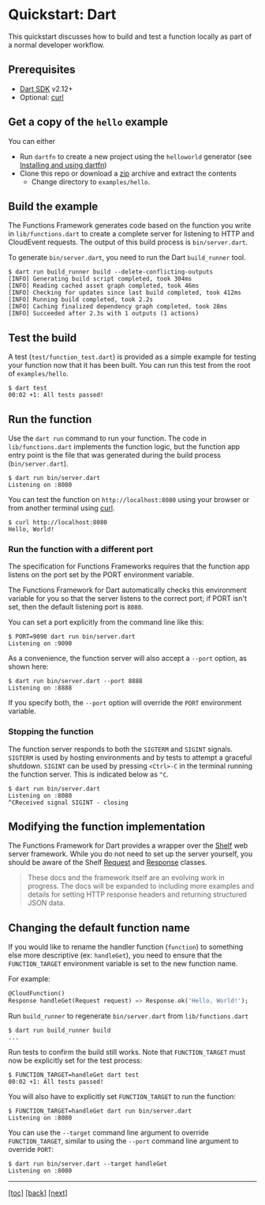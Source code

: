 # Quickstart: Dart

This quickstart discusses how to build and test a function locally as part of a
normal developer workflow.

## Prerequisites

* [Dart SDK] v2.12+
* Optional: [curl]

## Get a copy of the `hello` example

You can either

* Run `dartfn` to create a new project using the `helloworld` generator (see
  [Installing and using dartfn])
* Clone this repo or download a [zip] archive and extract the contents
  * Change directory to `examples/hello`.

## Build the example

The Functions Framework generates code based on the function you write in
`lib/functions.dart` to create a complete server for listening to HTTP and
CloudEvent requests. The output of this build process is `bin/server.dart`.

To generate `bin/server.dart`, you need to run the Dart `build_runner` tool.

```shell
$ dart run build_runner build --delete-conflicting-outputs
[INFO] Generating build script completed, took 304ms
[INFO] Reading cached asset graph completed, took 46ms
[INFO] Checking for updates since last build completed, took 412ms
[INFO] Running build completed, took 2.2s
[INFO] Caching finalized dependency graph completed, took 28ms
[INFO] Succeeded after 2.3s with 1 outputs (1 actions)

```

## Test the build

A test (`test/function_test.dart`) is provided as a simple example for testing
your function now that it has been built. You can run this test from the root
of `examples/hello`.

```shell
$ dart test
00:02 +1: All tests passed!
```

## Run the function

Use the `dart run` command to run your function. The code in
`lib/functions.dart` implements the function logic, but the function app entry
point is the file that was generated during the build process
(`bin/server.dart`).

```shell
$ dart run bin/server.dart
Listening on :8080
```

You can test the function on `http://localhost:8080` using your browser or from
another terminal using [curl].

```shell
$ curl http://localhost:8080
Hello, World!
```

### Run the function with a different port

The specification for Functions Frameworks requires that the function app
listens on the port set by the PORT environment variable.

The Functions Framework for Dart automatically checks this environment variable
for you so that the server listens to the correct port; if PORT isn't set, then
the default listening port is `8080`.

You can set a port explicitly from the command line like this:

```shell
$ PORT=9090 dart run bin/server.dart
Listening on :9090
```

As a convenience, the function server will also accept a `--port` option, as
shown here:

```shell
$ dart run bin/server.dart --port 8888
Listening on :8888
```

If you specify both, the `--port` option will override the `PORT`
environment variable.

### Stopping the function

The function server responds to both the `SIGTERM` and `SIGINT` signals.
`SIGTERM` is used by hosting environments and by tests to attempt a graceful
shutdown. `SIGINT` can be used by pressing `<Ctrl>-C` in the terminal running
the function server. This is indicated below as `^C`.

```shell
$ dart run bin/server.dart
Listening on :8080
^CReceived signal SIGINT - closing
```

## Modifying the function implementation

The Functions Framework for Dart provides a wrapper over the [Shelf] web server
framework. While you do not need to set up the server yourself, you should be
aware of the Shelf [Request] and [Response] classes.

> These docs and the framework itself are an evolving work in progress.
> The docs will be expanded to including more examples and details for setting
> HTTP response headers and returning structured JSON data.

## Changing the default function name

If you would like to rename the handler function (`function`) to something else
more descriptive (ex: `handleGet`), you need to ensure that
the `FUNCTION_TARGET` environment variable is set to the new function name.

For example:

```dart
@CloudFunction()
Response handleGet(Request request) => Response.ok('Hello, World!');
```

Run `build_runner` to regenerate `bin/server.dart` from `lib/functions.dart`

```shell
$ dart run build_runner build
...
```

Run tests to confirm the build still works. Note that `FUNCTION_TARGET` must now
be explicitly set for the test process:

```shell
$ FUNCTION_TARGET=handleGet dart test
00:02 +1: All tests passed!
```

You will also have to explicitly set `FUNCTION_TARGET` to run the function:

```shell
$ FUNCTION_TARGET=handleGet dart run bin/server.dart
Listening on :8080
```

You can use the `--target` command line argument to override
`FUNCTION_TARGET`, similar to using the `--port` command line argument to
override `PORT`:

```shell
$ dart run bin/server.dart --target handleGet
Listening on :8080
```

---
[[toc]](../README.md)
[[back]](00-install-dartfn.md)
[[next]](02-quickstart-docker.md)

<!-- reference links -->
[curl]: https://curl.se/docs/manual.html
[Dart SDK]: https://dart.dev/get-dart
[Installing and using dartfn]: 00-install-dartfn.md
[Request]: https://pub.dev/documentation/shelf/latest/shelf/Request-class.html
[Response]: https://pub.dev/documentation/shelf/latest/shelf/Response-class.html
[Shelf]: https://pub.dev/packages/shelf
[zip]: https://github.com/GoogleCloudPlatform/functions-framework-dart/archive/main.zip
